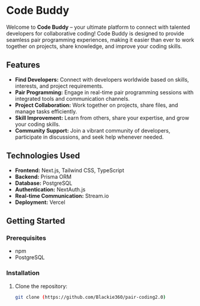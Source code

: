 # Code Buddy

Welcome to **Code Buddy** – your ultimate platform to connect with talented developers for collaborative coding! Code Buddy is designed to provide seamless pair programming experiences, making it easier than ever to work together on projects, share knowledge, and improve your coding skills.

## Features

- **Find Developers:** Connect with developers worldwide based on skills, interests, and project requirements.
- **Pair Programming:** Engage in real-time pair programming sessions with integrated tools and communication channels.
- **Project Collaboration:** Work together on projects, share files, and manage tasks efficiently.
- **Skill Improvement:** Learn from others, share your expertise, and grow your coding skills.
- **Community Support:** Join a vibrant community of developers, participate in discussions, and seek help whenever needed.

## Technologies Used

- **Frontend:** Next.js, Tailwind CSS, TypeScript
- **Backend:**  Prisma ORM
- **Database:** PostgreSQL
- **Authentication:** NextAuth.js
- **Real-time Communication:** Stream.io
- **Deployment:** Vercel

## Getting Started

### Prerequisites


- npm 
- PostgreSQL

### Installation

1. Clone the repository:
   ```bash
   git clone (https://github.com/Blackie360/pair-coding2.0)
   
